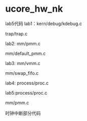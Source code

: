 # ucore_hw_nk
lab5代码
lab1：kern/debug/kdebug.c

trap/trap.c

lab2: mm/pmm.c

 mm/default_pmm.c


lab3: mm/vmm.c

mm/swap_fifo.c

lab4: process/proc.c

lab5:process/proc.c

mm/pmm.c

时钟中断部分代码
